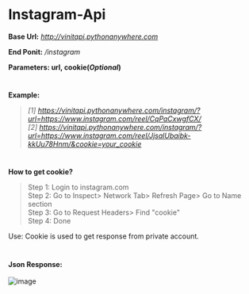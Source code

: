 # Instagram-Api
**Base Url:** _http://vinitapi.pythonanywhere.com_ 

**End Ponit:** _/instagram_

**Parameters: url, cookie(*Optional*)**
#
**Example:** <br/>
> _[1] https://vinitapi.pythonanywhere.com/instagram/?url=https://www.instagram.com/reel/CqPaCxwgfCX/ <br/>
[2] https://vinitapi.pythonanywhere.com/instagram/?url=https://www.instagram.com/reel/JjsalUbaibk-kkUu78Hnm/&cookie=your_cookie_
#

**How to get cookie?** <br/>
> Step 1: Login to instagram.com <br/>
Step 2: Go to Inspect> Network Tab> Refresh Page> Go to Name section <br/>
Step 3: Go to Request Headers> Find "cookie" <br/>
Step 4: Done <br/>

Use: Cookie is used to get response from private account. <br/>

#
**Json Response:** <br/> <br/>
![image](https://user-images.githubusercontent.com/74224775/228263693-17d21370-82a7-4c5f-b22f-b0286d37ec00.png)
